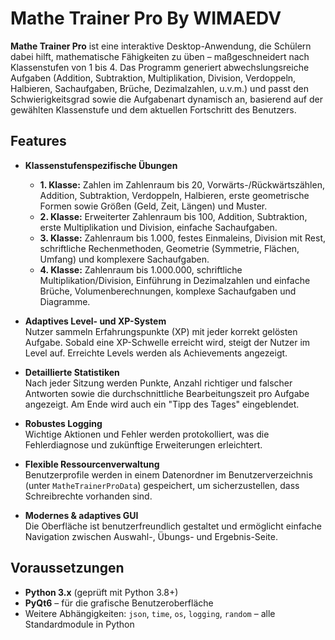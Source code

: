 # Mathe Trainer Pro By WIMAEDV

**Mathe Trainer Pro** ist eine interaktive Desktop-Anwendung, die Schülern dabei hilft, mathematische Fähigkeiten zu üben – maßgeschneidert nach Klassenstufen von 1 bis 4. Das Programm generiert abwechslungsreiche Aufgaben (Addition, Subtraktion, Multiplikation, Division, Verdoppeln, Halbieren, Sachaufgaben, Brüche, Dezimalzahlen, u.v.m.) und passt den Schwierigkeitsgrad sowie die Aufgabenart dynamisch an, basierend auf der gewählten Klassenstufe und dem aktuellen Fortschritt des Benutzers.

## Features

- **Klassenstufenspezifische Übungen**  
  - **1. Klasse:** Zahlen im Zahlenraum bis 20, Vorwärts-/Rückwärtszählen, Addition, Subtraktion, Verdoppeln, Halbieren, erste geometrische Formen sowie Größen (Geld, Zeit, Längen) und Muster.
  - **2. Klasse:** Erweiterter Zahlenraum bis 100, Addition, Subtraktion, erste Multiplikation und Division, einfache Sachaufgaben.
  - **3. Klasse:** Zahlenraum bis 1.000, festes Einmaleins, Division mit Rest, schriftliche Rechenmethoden, Geometrie (Symmetrie, Flächen, Umfang) und komplexere Sachaufgaben.
  - **4. Klasse:** Zahlenraum bis 1.000.000, schriftliche Multiplikation/Division, Einführung in Dezimalzahlen und einfache Brüche, Volumenberechnungen, komplexe Sachaufgaben und Diagramme.

- **Adaptives Level- und XP-System**  
  Nutzer sammeln Erfahrungspunkte (XP) mit jeder korrekt gelösten Aufgabe. Sobald eine XP-Schwelle erreicht wird, steigt der Nutzer im Level auf. Erreichte Levels werden als Achievements angezeigt.

- **Detaillierte Statistiken**  
  Nach jeder Sitzung werden Punkte, Anzahl richtiger und falscher Antworten sowie die durchschnittliche Bearbeitungszeit pro Aufgabe angezeigt. Am Ende wird auch ein "Tipp des Tages" eingeblendet.

- **Robustes Logging**  
  Wichtige Aktionen und Fehler werden protokolliert, was die Fehlerdiagnose und zukünftige Erweiterungen erleichtert.

- **Flexible Ressourcenverwaltung**  
  Benutzerprofile werden in einem Datenordner im Benutzerverzeichnis (unter `MatheTrainerProData`) gespeichert, um sicherzustellen, dass Schreibrechte vorhanden sind.

- **Modernes & adaptives GUI**  
  Die Oberfläche ist benutzerfreundlich gestaltet und ermöglicht einfache Navigation zwischen Auswahl-, Übungs- und Ergebnis-Seite.

## Voraussetzungen

- **Python 3.x** (geprüft mit Python 3.8+)
- **PyQt6** – für die grafische Benutzeroberfläche
- Weitere Abhängigkeiten: `json`, `time`, `os`, `logging`, `random` – alle Standardmodule in Python
